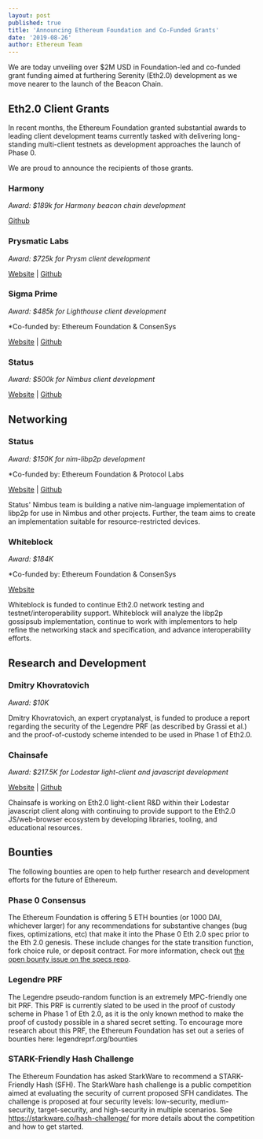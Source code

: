 ```yaml
---
layout: post
published: true
title: 'Announcing Ethereum Foundation and Co-Funded Grants'
date: '2019-08-26'
author: Ethereum Team
---
```


We are today unveiling over $2M USD in Foundation-led and co-funded grant funding aimed at furthering Serenity (Eth2.0) development as we move nearer to the launch of the Beacon Chain.

## Eth2.0 Client Grants

In recent months, the Ethereum Foundation granted substantial awards to leading client development teams currently tasked with delivering long-standing multi-client testnets as development approaches the launch of Phase 0.

We are proud to announce the recipients of those grants.

### Harmony

_Award: $189k for Harmony beacon chain development_

[Github](https://github.com/harmony-dev/beacon-chain-java)

### Prysmatic Labs

_Award: $725k for Prysm client development_

[Website](https://prysmaticlabs.com/) | [Github](https://github.com/prysmaticlabs/prysm)

### Sigma Prime

_Award: $485k for Lighthouse client development_

\*Co-funded by: Ethereum Foundation & ConsenSys

[Website](http://sigmaprime.com/) | [Github](https://github.com/sigp/lighthouse/)

### Status

_Award: $500k for Nimbus client development_

[Website](https://status.im/) | [Github](https://github.com/status-im/nimbus)

## Networking

### Status

_Award: $150K for nim-libp2p development_

\*Co-funded by: Ethereum Foundation & Protocol Labs 

[Website](https://status.im/) | [Github](https://github.com/status-im/nim-libp2p)

Status' Nimbus team is building a native nim-language implementation of libp2p for use in Nimbus and other projects. Further, the team aims to create an implementation suitable for resource-restricted devices.


### Whiteblock

_Award: $184K_

\*Co-funded by: Ethereum Foundation & ConsenSys

[Website](https://whiteblock.io/)

Whiteblock is funded to continue Eth2.0 network testing and testnet/interoperability support. Whiteblock will analyze the libp2p gossipsub implementation, continue to work with implementors to help refine the networking stack and specification, and advance interoperability efforts. 

## Research and Development

### Dmitry Khovratovich 

_Award: $10K_

Dmitry Khovratovich, an expert cryptanalyst, is funded to produce a report regarding the security of the Legendre PRF (as described by Grassi et al.) and the proof-of-custody scheme intended to be used in Phase 1 of Eth2.0.

### Chainsafe

_Award: $217.5K for Lodestar light-client and javascript development_

[Website](https://chainsafe.io/) | [Github](https://github.com/ChainSafe/lodestar)

Chainsafe is working on Eth2.0 light-client R&D within their Lodestar javascript client along with continuing to provide support to the Eth2.0 JS/web-browser ecosystem by developing libraries, tooling, and educational resources.

## Bounties

The following bounties are open to help further research and development efforts for the future of Ethereum.

### Phase 0 Consensus

The Ethereum Foundation is offering 5 ETH bounties (or 1000 DAI, whichever larger) for any recommendations for substantive changes (bug fixes, optimizations, etc) that make it into the Phase 0 Eth 2.0 spec prior to the Eth 2.0 genesis. These include changes for the state transition function, fork choice rule, or deposit contract. For more information, check out [the open bounty issue on the specs repo](https://github.com/ethereum/eth2.0-specs/issues/1345).

### Legendre PRF

The Legendre pseudo-random function is an extremely MPC-friendly one bit PRF. This PRF is currently slated to be used in the proof of custody scheme in Phase 1 of Eth 2.0, as it is the only known method to make the proof of custody possible in a shared secret setting. To encourage more research about this PRF, the Ethereum Foundation has set out a series of bounties here: legendreprf.org/bounties

### STARK-Friendly Hash Challenge

The Ethereum Foundation has asked StarkWare to recommend a STARK-Friendly Hash (SFH). The StarkWare hash challenge is a public competition aimed at evaluating the security of current proposed SFH candidates. The challenge is proposed at four security levels: low-security, medium-security, target-security, and high-security in multiple scenarios. See https://starkware.co/hash-challenge/ for more details about the competition and how to get started.
